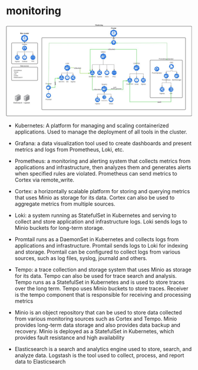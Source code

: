 # monitoring

![image](https://github.com/ivorobey/monitoring_scheme/blob/main/mon_scheme.jpg)

- Kubernetes: A platform for managing and scaling containerized applications. Used to manage the deployment of all tools in the cluster.

- Grafana: a data visualization tool used to create dashboards and present metrics and logs from Prometheus, Loki, etc.

- Prometheus: a monitoring and alerting system that collects metrics from applications and infrastructure, then analyzes them and generates alerts when specified rules are violated. Prometheus can send metrics to Cortex via remote_write.

- Cortex: a horizontally scalable platform for storing and querying metrics that uses Minio as storage for its data. Cortex can also be used to aggregate metrics from multiple sources.

- Loki: a system running as StatefulSet in Kubernetes and serving to collect and store application and infrastructure logs. Loki sends logs to Minio buckets for long-term storage.

- Promtail runs as a DaemonSet in Kubernetes and collects logs from applications and infrastructure. Promtail sends logs to Loki for indexing and storage. 
  Promtail can be configured to collect logs from various sources, such as log files, syslog, journald and others.

- Tempo: a trace collection and storage system that uses Minio as storage for its data. Tempo can also be used for trace search and analysis.
  Tempo runs as a StatefulSet in Kubernetes and is used to store traces over the long term. Tempo uses Minio buckets to store traces.
  Receiver is the tempo component that is responsible for receiving and processing metrics
  
- Minio is an object repository that can be used to store data collected from various monitoring sources such as Cortex and Tempo. Minio provides long-term data storage   and also provides data backup and recovery.
  Minio is deployed as a StatefulSet in Kubernetes, which provides fault resistance and high availability

- Elasticsearch is a search and analytics engine used to store, search, and analyze data. 
  Logstash is the tool used to collect, process, and report data to Elasticsearch


